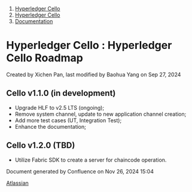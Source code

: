 1. [Hyperledger Cello](index.html)
2. [Hyperledger Cello](Hyperledger-Cello_21659650.html)
3. [Documentation](Documentation_21660730.html)

# Hyperledger Cello : Hyperledger Cello Roadmap

Created by Xichen Pan, last modified by Baohua Yang on Sep 27, 2024

## Cello v1.1.0 (in development)

- Upgrade HLF to v2.5 LTS (ongoing);
- Remove system channel, update to new application channel creation;
- Add more test cases (UT, Integration Test);
- Enhance the documentation;

## Cello v1.2.0 (TBD)

- Utilize Fabric SDK to create a server for chaincode operation.

Document generated by Confluence on Nov 26, 2024 15:04

[Atlassian](http://www.atlassian.com/)
